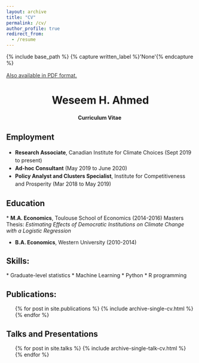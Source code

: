 ```yaml
---
layout: archive
title: "CV"
permalink: /cv/
author_profile: true
redirect_from:
  - /resume
---
```


{% include base_path %}
{% capture written_label %}'None'{% endcapture %}

<u><a style="line-height: 1.5;" href="http://weseemahmed.github.io/files/Weseem-Ahmed-Resume.pdf"><span style="color: #333333;"><span>Also available in PDF format.</span></span></a></u>

<h1 class="western" align="center"><b>Weseem H. Ahmed</b></h1>
<p style="line-height: 1.5;" align="center"><span><b>Curriculum Vitae</b> </span></p>

<h2>Employment</h2>
<ul style="line-height: 1.5; margin: 10px 0;">
  <li><span><b>Research Associate</b>, Canadian Institute for Climate Choices (Sept 2019 to present)</span></li>
  <li><span><b>Ad-hoc Consultant</b> (May 2019 to June 2020)</span></li>
  <li><span><b>Policy Analyst and Clusters Specialist</b>, Institute for Competitiveness and Prosperity (Mar 2018 to May 2019)</span></li>
</ul>

<h2>Education</h2>
* <b>M.A. Economics</b>, Toulouse School of Economics (2014-2016)
  Masters Thesis: <i>Estimating Effects of Democratic Institutions on Climate Change with a Logistic Regression</i>
 
* <b>B.A. Economics</b>, Western University (2010-2014)

<h2>Skills:</h2>
* Graduate-level statistics
* Machine Learning
* Python
* R programming

<a name="publications"><h2 id="publications-">Publications:</h2></a>
  <ul>{% for post in site.publications %}
    {% include archive-single-cv.html %}
  {% endfor %}</ul>
  
<h2>Talks and Presentations</h2>
  <ul>{% for post in site.talks %}
    {% include archive-single-talk-cv.html %}
  {% endfor %}</ul>
